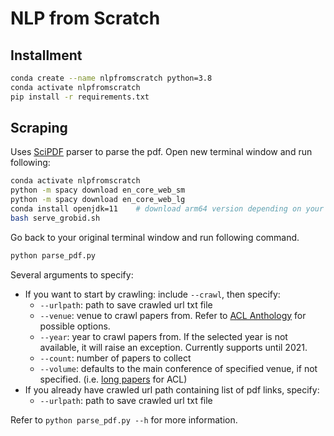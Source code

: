 # NLP from Scratch

## Installment
```bash
conda create --name nlpfromscratch python=3.8
conda activate nlpfromscratch
pip install -r requirements.txt
```

## Scraping
Uses [SciPDF](https://github.com/titipata/scipdf_parser) parser to parse the pdf. 
Open new terminal window and run following:
```bash
conda activate nlpfromscratch
python -m spacy download en_core_web_sm
python -m spacy download en_core_web_lg
conda install openjdk=11    # download arm64 version depending on your machine
bash serve_grobid.sh
```
Go back to your original terminal window and run following command. 
```bash
python parse_pdf.py
```
Several arguments to specify:
- If you want to start by crawling: include `--crawl`, then specify:
    - `--urlpath`: path to save crawled url txt file
    - `--venue`: venue to crawl papers from. Refer to [ACL Anthology](https://aclanthology.org/) for possible options.
    - `--year`: year to crawl papers from. If the selected year is not available, it will raise an exception. Currently supports until 2021.
    - `--count`: number of papers to collect
    - `--volume`: defaults to the main conference of specified venue, if not specified. (i.e. [long papers](https://aclanthology.org/volumes/2023.acl-long/) for ACL)
- If you already have crawled url path containing list of pdf links, specify:
    - `--urlpath`: path to save crawled url txt file

Refer to `python parse_pdf.py --h` for more information.
